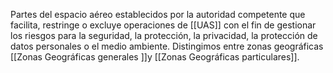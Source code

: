 Partes del espacio aéreo establecidos por la autoridad competente que facilita, restringe o excluye operaciones de [[UAS]] con el fin de gestionar los riesgos para la seguridad, la protección, la privacidad, la protección de datos personales o el medio ambiente. Distingimos entre zonas geográficas [[Zonas Geográficas generales ]]y [[Zonas Geográficas particulares]].


